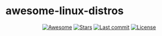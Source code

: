 # awesome-linux-distros
<div align="center">
    <a href="https://awesome.re" target="_blank"><img src="https://awesome.re/badge.svg" alt="Awesome"></img></a> <!-- Awesome Badge -->
    <a href="https://github.com/kolioaris/awesome-linux-distros/stargazers" target="_blank"><img src="https://img.shields.io/github/stars/kolioaris/awesome-linux-distros" alt="Stars"></img></a> <!-- Repo Stars Badge -->
    <a href="https://github.com/kolioaris/awesome-linux-distros/commits/main" target="_blank"><img src="https://img.shields.io/github/last-commit/kolioaris/awesome-linux-distros" alt="Last commit"></img></a> <!-- Repo Commits Badge -->
    <a href="https://github.com/kolioaris/awesome-linux-distros/blob/main/LICENSE" target="_blank"><img src="https://img.shields.io/github/license/kolioaris/awesome-linux-distros" alt="License"></img></a> <!-- Repo Liense Badge -->
</div>
